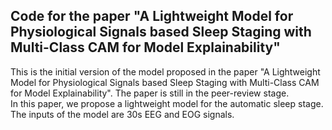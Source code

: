 ## Code for the paper "A Lightweight Model for Physiological Signals based Sleep Staging with Multi-Class CAM for Model Explainability" 
This is the initial version of the model proposed in the paper "A Lightweight Model for Physiological Signals based Sleep Staging with Multi-Class CAM for Model Explainability". The paper is still in the peer-review stage.  
In this paper, we propose a lightweight model for the automatic sleep stage. The inputs of the model are 30s EEG and EOG signals.
